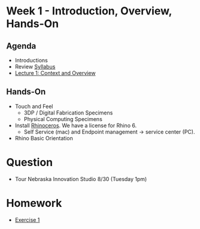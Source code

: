 # Week 1 - Introduction, Overview, Hands-On
## Agenda
- Introductions
- Review [Syllabus](../)
- [Lecture 1: Context and Overview](https://docs.google.com/presentation/d/1DCGSlhTRlIW8Zk072gA7pbsKkxcdenTfkjYP-M6Sd0U/edit?usp=sharing)

## Hands-On
- Touch and Feel
  - 3DP / Digital Fabrication Specimens
  - Physical Computing Specimens
- Install [Rhinoceros](https://www.rhino3d.com/). We have a license for Rhino 6.
  - Self Service (mac) and Endpoint management -> service center (PC).
- Rhino Basic Orientation

# Question
- Tour Nebraska Innovation Studio 8/30 (Tuesday 1pm)

# Homework
- [Exercise 1](../exercises/ex1.md)
